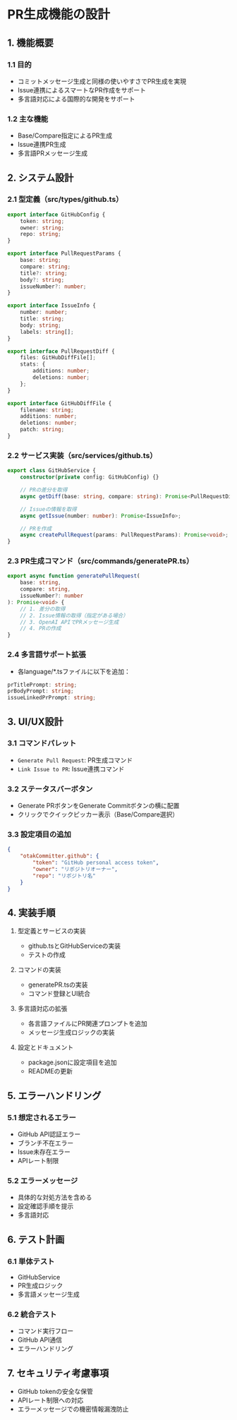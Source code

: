 # PR生成機能の設計

## 1. 機能概要

### 1.1 目的
- コミットメッセージ生成と同様の使いやすさでPR生成を実現
- Issue連携によるスマートなPR作成をサポート
- 多言語対応による国際的な開発をサポート

### 1.2 主な機能
- Base/Compare指定によるPR生成
- Issue連携PR生成
- 多言語PRメッセージ生成

## 2. システム設計

### 2.1 型定義（src/types/github.ts）
```typescript
export interface GitHubConfig {
    token: string;
    owner: string;
    repo: string;
}

export interface PullRequestParams {
    base: string;
    compare: string;
    title?: string;
    body?: string;
    issueNumber?: number;
}

export interface IssueInfo {
    number: number;
    title: string;
    body: string;
    labels: string[];
}

export interface PullRequestDiff {
    files: GitHubDiffFile[];
    stats: {
        additions: number;
        deletions: number;
    };
}

export interface GitHubDiffFile {
    filename: string;
    additions: number;
    deletions: number;
    patch: string;
}
```

### 2.2 サービス実装（src/services/github.ts）
```typescript
export class GitHubService {
    constructor(private config: GitHubConfig) {}

    // PRの差分を取得
    async getDiff(base: string, compare: string): Promise<PullRequestDiff>;

    // Issueの情報を取得
    async getIssue(number: number): Promise<IssueInfo>;

    // PRを作成
    async createPullRequest(params: PullRequestParams): Promise<void>;
}
```

### 2.3 PR生成コマンド（src/commands/generatePR.ts）
```typescript
export async function generatePullRequest(
    base: string,
    compare: string,
    issueNumber?: number
): Promise<void> {
    // 1. 差分の取得
    // 2. Issue情報の取得（指定がある場合）
    // 3. OpenAI APIでPRメッセージ生成
    // 4. PRの作成
}
```

### 2.4 多言語サポート拡張
- 各language/*.tsファイルに以下を追加：
```typescript
prTitlePrompt: string;
prBodyPrompt: string;
issueLinkedPrPrompt: string;
```

## 3. UI/UX設計

### 3.1 コマンドパレット
- `Generate Pull Request`: PR生成コマンド
- `Link Issue to PR`: Issue連携コマンド

### 3.2 ステータスバーボタン
- Generate PRボタンをGenerate Commitボタンの横に配置
- クリックでクイックピッカー表示（Base/Compare選択）

### 3.3 設定項目の追加
```json
{
    "otakCommitter.github": {
        "token": "GitHub personal access token",
        "owner": "リポジトリオーナー",
        "repo": "リポジトリ名"
    }
}
```

## 4. 実装手順

1. 型定義とサービスの実装
   - github.tsとGitHubServiceの実装
   - テストの作成

2. コマンドの実装
   - generatePR.tsの実装
   - コマンド登録とUI統合

3. 多言語対応の拡張
   - 各言語ファイルにPR関連プロンプトを追加
   - メッセージ生成ロジックの実装

4. 設定とドキュメント
   - package.jsonに設定項目を追加
   - READMEの更新

## 5. エラーハンドリング

### 5.1 想定されるエラー
- GitHub API認証エラー
- ブランチ不在エラー
- Issue未存在エラー
- APIレート制限

### 5.2 エラーメッセージ
- 具体的な対処方法を含める
- 設定確認手順を提示
- 多言語対応

## 6. テスト計画

### 6.1 単体テスト
- GitHubService
- PR生成ロジック
- 多言語メッセージ生成

### 6.2 統合テスト
- コマンド実行フロー
- GitHub API通信
- エラーハンドリング

## 7. セキュリティ考慮事項

- GitHub tokenの安全な保管
- APIレート制限への対応
- エラーメッセージでの機密情報漏洩防止